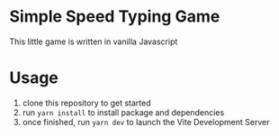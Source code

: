 # Simple Speed Typing Game

This little game is written in vanilla Javascript

# Usage

1. clone this repository to get started
1. run `yarn install` to install package and dependencies
1. once finished, run `yarn dev` to launch the Vite Development Server
